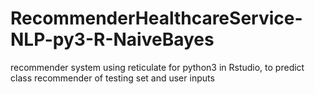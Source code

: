 # RecommenderHealthcareService-NLP-py3-R-NaiveBayes
recommender system using reticulate for python3 in Rstudio, to predict class recommender of testing set and user inputs
